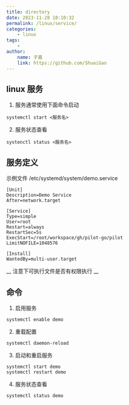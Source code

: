 ```yaml
---
title: directory
date: 2023-11-28 18:10:32
permalink: /linux/service/
categories:
    - linux
tags:
    -
author:
    name: 子嘉
    link: https://github.com/ShuaiGao
---
```


## linux 服务

1. 服务通常使用下面命令启动

```shell
systemctl start <服务名>
```

2. 服务状态查看

```shell
systenctl status <服务名>
```

## 服务定义

示例文件 /etc/systemd/system/demo.service

```angular2html
[Unit]
Description=Demo Service
After=network.target

[Service]
Type=simple
User=root
Restart=always
RestartSec=5s
ExecStart=/root/workspace/gh/pilot-go/pilot                                                                                                                                                                    
LimitNOFILE=1048576

[Install]
WantedBy=multi-user.target
```

__ 注意下可执行文件是否有权限执行 __ 

## 命令

1. 启用服务

```shell
systemctl enable demo
```

2. 重载配置

```shell
systemctl daemon-reload
```

3. 启动和重启服务

```shell
systemctl start demo
systemctl restart demo
```

4. 服务状态查看

```shell
systemctl status demo
```
